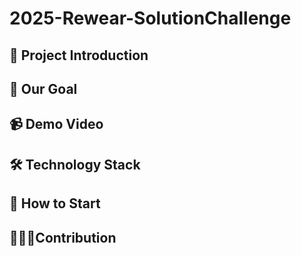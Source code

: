 # 2025-Rewear-SolutionChallenge

## 📢 Project Introduction

## 📌 Our Goal

## 📹 Demo Video

## 🛠 Technology Stack

## 📱 How to Start

## 👩🏻‍💻Contribution

